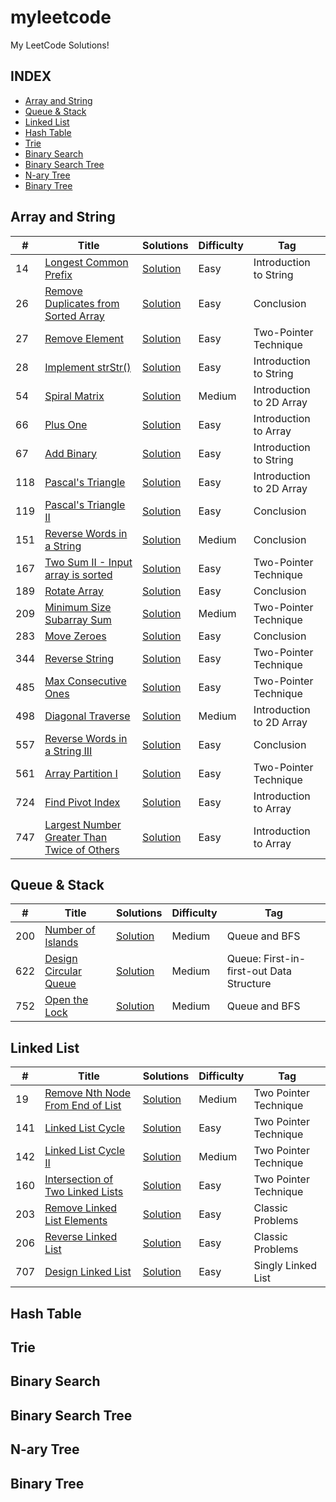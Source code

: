 # myleetcode
My LeetCode Solutions!


## INDEX

- [Array and String](#ArrayandString)
- [Queue & Stack](#Queue&Stack)
- [Linked List](#LinkedList)
- [Hash Table](#HashTable)
- [Trie](#Trie)
- [Binary Search](#BinarySearch)
- [Binary Search Tree](#BinarySearchTree)
- [N-ary Tree](#N-aryTree)
- [Binary Tree](#BinaryTree)



## Array and String

|  #  |      Title     |   Solutions   |   Difficulty  | Tag                   
|-----|----------------|---------------|--------|-------------
|14|[Longest Common Prefix](https://leetcode.com/problems/longest-common-prefix/description/)|[Solution](https://github.com/guobinhit/myleetcode/blob/master/CODE/leetcodes/src/main/java/com/hit/math/array_string/_14.java)|Easy| Introduction to String
|26|[Remove Duplicates from Sorted Array](https://leetcode.com/problems/remove-duplicates-from-sorted-array/description/)|[Solution](https://github.com/guobinhit/myleetcode/blob/master/CODE/leetcodes/src/main/java/com/hit/math/array_string/_26.java)|Easy| Conclusion
|27|[Remove Element](https://leetcode.com/problems/implement-strstr/description/)|[Solution](https://github.com/guobinhit/myleetcode/blob/master/CODE/leetcodes/src/main/java/com/hit/math/array_string/_27.java)|Easy| Two-Pointer Technique
|28|[Implement strStr()](https://leetcode.com/problems/implement-strstr/description/)|[Solution](https://github.com/guobinhit/myleetcode/blob/master/CODE/leetcodes/src/main/java/com/hit/math/array_string/_28.java)|Easy| Introduction to String
|54|[Spiral Matrix](https://leetcode.com/problems/spiral-matrix/description/)|[Solution](https://github.com/guobinhit/myleetcode/blob/master/CODE/leetcodes/src/main/java/com/hit/math/array_string/_54.java)|Medium| Introduction to 2D Array
|66|[Plus One](https://leetcode.com/problems/plus-one/description/)|[Solution](https://github.com/guobinhit/myleetcode/blob/master/CODE/leetcodes/src/main/java/com/hit/math/array_string/_66.java)|Easy| Introduction to Array
|67|[Add Binary](https://leetcode.com/problems/add-binary/description/)|[Solution](https://github.com/guobinhit/myleetcode/blob/master/CODE/leetcodes/src/main/java/com/hit/math/array_string/_67.java)|Easy| Introduction to String
|118|[Pascal's Triangle](https://leetcode.com/problems/pascals-triangle/description/)|[Solution](https://github.com/guobinhit/myleetcode/blob/master/CODE/leetcodes/src/main/java/com/hit/math/array_string/_118.java)| Easy| Introduction to 2D Array
|119|[Pascal's Triangle II](https://leetcode.com/problems/pascals-triangle-ii/description/)|[Solution](https://github.com/guobinhit/myleetcode/blob/master/CODE/leetcodes/src/main/java/com/hit/math/array_string/_119.java)| Easy| Conclusion
|151|[Reverse Words in a String](https://leetcode.com/problems/pascals-triangle/description/)|[Solution](https://github.com/guobinhit/myleetcode/blob/master/CODE/leetcodes/src/main/java/com/hit/math/array_string/_151.java)| Medium| Conclusion
|167|[Two Sum II - Input array is sorted](https://leetcode.com/problems/two-sum-ii-input-array-is-sorted/description/)|[Solution](https://github.com/guobinhit/myleetcode/blob/master/CODE/leetcodes/src/main/java/com/hit/math/array_string/_167.java)| Easy| Two-Pointer Technique
|189|[Rotate Array](https://leetcode.com/problems/two-sum-ii-input-array-is-sorted/description/)|[Solution](https://github.com/guobinhit/myleetcode/blob/master/CODE/leetcodes/src/main/java/com/hit/math/array_string/_189.java)| Easy| Conclusion
|209|[Minimum Size Subarray Sum](https://leetcode.com/problems/two-sum-ii-input-array-is-sorted/description/)|[Solution](https://github.com/guobinhit/myleetcode/blob/master/CODE/leetcodes/src/main/java/com/hit/math/array_string/_209.java)| Medium| Two-Pointer Technique
|283|[Move Zeroes](https://leetcode.com/problems/two-sum-ii-input-array-is-sorted/description/)|[Solution](https://github.com/guobinhit/myleetcode/blob/master/CODE/leetcodes/src/main/java/com/hit/math/array_string/_283.java)| Easy| Conclusion
|344|[Reverse String](https://leetcode.com/problems/reverse-string/description/)|[Solution](https://github.com/guobinhit/myleetcode/blob/master/CODE/leetcodes/src/main/java/com/hit/math/array_string/_344.java)| Easy| Two-Pointer Technique
|485|[Max Consecutive Ones](https://leetcode.com/problems/diagonal-traverse/description/)|[Solution](https://github.com/guobinhit/myleetcode/blob/master/CODE/leetcodes/src/main/java/com/hit/math/array_string/_485.java) |Easy| Two-Pointer Technique
|498|[Diagonal Traverse](https://leetcode.com/problems/diagonal-traverse/description/)|[Solution](https://github.com/guobinhit/myleetcode/blob/master/CODE/leetcodes/src/main/java/com/hit/math/array_string/_498.java) |Medium| Introduction to 2D Array
|557|[Reverse Words in a String III](https://leetcode.com/problems/reverse-words-in-a-string-iii/description/)|[Solution](https://github.com/guobinhit/myleetcode/blob/master/CODE/leetcodes/src/main/java/com/hit/math/array_string/_557.java) |Easy| Conclusion
|561|[Array Partition I](https://leetcode.com/problems/array-partition-i/description/)|[Solution](https://github.com/guobinhit/myleetcode/blob/master/CODE/leetcodes/src/main/java/com/hit/math/array_string/_561.java) |Easy| Two-Pointer Technique
|724|[Find Pivot Index](https://leetcode.com/problems/find-pivot-index/description/)|[Solution](https://github.com/guobinhit/myleetcode/blob/master/CODE/leetcodes/src/main/java/com/hit/math/array_string/_724.java) | Easy | Introduction to Array
|747|[Largest Number Greater Than Twice of Others](https://leetcode.com/problems/largest-number-at-least-twice-of-others/description/)|[Solution](https://github.com/guobinhit/myleetcode/blob/master/CODE/leetcodes/src/main/java/com/hit/math/array_string/_747.java) | Easy| Introduction to Array






## Queue & Stack

|  #  |      Title     |   Solutions   |   Difficulty  | Tag                   
|-----|----------------|---------------|--------|-------------
|200|[Number of Islands](https://leetcode.com/problems/number-of-islands/description/)|[Solution](https://github.com/guobinhit/myleetcode/blob/master/CODE/leetcodes/src/main/java/com/hit/math/queue_stack/_200.java)|Medium| Queue and BFS
|622|[Design Circular Queue](https://leetcode.com/problems/longest-common-prefix/description/)|[Solution](https://github.com/guobinhit/myleetcode/blob/master/CODE/leetcodes/src/main/java/com/hit/math/queue_stack/_622.java)|Medium| Queue: First-in-first-out Data Structure
|752|[Open the Lock](https://leetcode.com/problems/open-the-lock/description/)|[Solution](https://github.com/guobinhit/myleetcode/blob/master/CODE/leetcodes/src/main/java/com/hit/math/queue_stack/_752.java)|Medium| Queue and BFS


## Linked List

|  #  |      Title     |   Solutions   |   Difficulty  | Tag                   
|-----|----------------|---------------|--------|-------------
|19|[Remove Nth Node From End of List](https://leetcode.com/problems/remove-nth-node-from-end-of-list/description/)|[Solution](https://github.com/guobinhit/myleetcode/blob/master/CODE/leetcodes/src/main/java/com/hit/math/linked_list/_19.java)|Medium| Two Pointer Technique
|141|[Linked List Cycle](https://leetcode.com/problems/number-of-islands/description/)|[Solution](https://github.com/guobinhit/myleetcode/blob/master/CODE/leetcodes/src/main/java/com/hit/math/linked_list/_141.java)|Easy| Two Pointer Technique
|142|[Linked List Cycle II](https://leetcode.com/problems/linked-list-cycle-ii/description/)|[Solution](https://github.com/guobinhit/myleetcode/blob/master/CODE/leetcodes/src/main/java/com/hit/math/linked_list/_142.java)|Medium| Two Pointer Technique
|160|[Intersection of Two Linked Lists](https://leetcode.com/problems/intersection-of-two-linked-lists/description/)|[Solution](https://github.com/guobinhit/myleetcode/blob/master/CODE/leetcodes/src/main/java/com/hit/math/linked_list/_160.java)|Easy| Two Pointer Technique
|203|[Remove Linked List Elements](https://leetcode.com/problems/remove-linked-list-elements/description/)|[Solution](https://github.com/guobinhit/myleetcode/blob/master/CODE/leetcodes/src/main/java/com/hit/math/linked_list/_203.java)|Easy| Classic Problems
|206|[Reverse Linked List](https://leetcode.com/problems/reverse-linked-list/description/)|[Solution](https://github.com/guobinhit/myleetcode/blob/master/CODE/leetcodes/src/main/java/com/hit/math/linked_list/_206.java)|Easy| Classic Problems
|707|[Design Linked List](https://leetcode.com/problems/number-of-islands/description/)|[Solution](https://github.com/guobinhit/myleetcode/blob/master/CODE/leetcodes/src/main/java/com/hit/math/linked_list/_707.java)|Easy| Singly Linked List




## Hash Table



## Trie


## Binary Search


## Binary Search Tree


## N-ary Tree


## Binary Tree